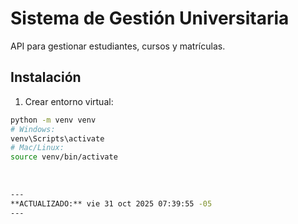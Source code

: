 # Sistema de Gestión Universitaria

API para gestionar estudiantes, cursos y matrículas.

## Instalación

1. Crear entorno virtual:
```bash
python -m venv venv
# Windows:
venv\Scripts\activate
# Mac/Linux:
source venv/bin/activate 
 
 
 
---
**ACTUALIZADO:** vie 31 oct 2025 07:39:55 -05
---
